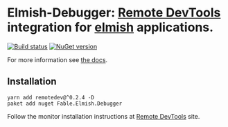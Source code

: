 Elmish-Debugger: [Remote DevTools](https://github.com/zalmoxisus/remotedev) integration for [elmish](https://github.com/fable-compiler/elmish) applications.
=======

[![Build status](https://ci.appveyor.com/api/projects/status/jbf5g40hpaib626t/branch/master?svg=true)](https://ci.appveyor.com/project/et1975/debugger/branch/master) [![NuGet version](https://badge.fury.io/nu/Fable.Elmish.Debugger.svg)](https://badge.fury.io/nu/Fable.Elmish.Debugger)

For more information see [the docs](https://elmish.github.io/debugger).

## Installation
```shell
yarn add remotedev@^0.2.4 -D
paket add nuget Fable.Elmish.Debugger
```

Follow the monitor installation instructions at [Remote DevTools](https://github.com/zalmoxisus/remotedev) site.


